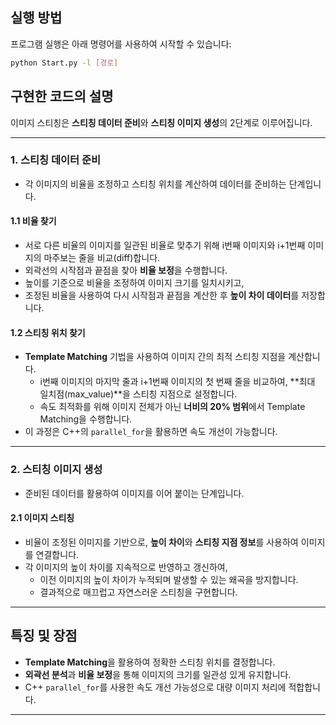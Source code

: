 ## 실행 방법

프로그램 실행은 아래 명령어를 사용하여 시작할 수 있습니다:

```bash
python Start.py -l [경로]
```

## **구현한 코드의 설명**

이미지 스티칭은 **스티칭 데이터 준비**와 **스티칭 이미지 생성**의 2단계로 이루어집니다.

---

### **1. 스티칭 데이터 준비**
- 각 이미지의 비율을 조정하고 스티칭 위치를 계산하여 데이터를 준비하는 단계입니다.

#### **1.1 비율 찾기**
- 서로 다른 비율의 이미지를 일관된 비율로 맞추기 위해 i번째 이미지와 i+1번째 이미지의 마주보는 줄을 비교(diff)합니다.
- 외곽선의 시작점과 끝점을 찾아 **비율 보정**을 수행합니다.
- 높이를 기준으로 비율을 조정하여 이미지 크기를 일치시키고, 
- 조정된 비율을 사용하여 다시 시작점과 끝점을 계산한 후 **높이 차이 데이터**를 저장합니다.

#### **1.2 스티칭 위치 찾기**
- **Template Matching** 기법을 사용하여 이미지 간의 최적 스티칭 지점을 계산합니다.
  - i번째 이미지의 마지막 줄과 i+1번째 이미지의 첫 번째 줄을 비교하여, **최대 일치점(max_value)**을 스티칭 지점으로 설정합니다.
  - 속도 최적화를 위해 이미지 전체가 아닌 **너비의 20% 범위**에서 Template Matching을 수행합니다.
- 이 과정은 C++의 `parallel_for`을 활용하면 속도 개선이 가능합니다.

---

### **2. 스티칭 이미지 생성**
- 준비된 데이터를 활용하여 이미지를 이어 붙이는 단계입니다.

#### **2.1 이미지 스티칭**
- 비율이 조정된 이미지를 기반으로, **높이 차이**와 **스티칭 지점 정보**를 사용하여 이미지를 연결합니다.
- 각 이미지의 높이 차이를 지속적으로 반영하고 갱신하여, 
  - 이전 이미지의 높이 차이가 누적되며 발생할 수 있는 왜곡을 방지합니다.
  - 결과적으로 매끄럽고 자연스러운 스티칭을 구현합니다.

---

## **특징 및 장점**
- **Template Matching**을 활용하여 정확한 스티칭 위치를 결정합니다.
- **외곽선 분석**과 **비율 보정**을 통해 이미지의 크기를 일관성 있게 유지합니다.
- C++ `parallel_for`를 사용한 속도 개선 가능성으로 대량 이미지 처리에 적합합니다.

---